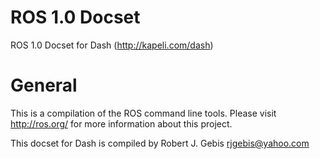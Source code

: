 ROS 1.0 Docset
==============

ROS 1.0 Docset for Dash (http://kapeli.com/dash)

# General

This is a compilation of the ROS command line tools. Please visit http://ros.org/ 
for more information about this project.

This docset for Dash is compiled by Robert J. Gebis <rjgebis@yahoo.com>

